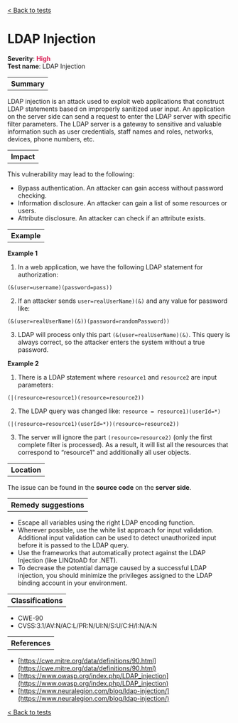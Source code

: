 <a class="not-decorated-link" href="#/guide/vulnerabilities/overview.md">< Back to tests</a>

# LDAP Injection

<b>Severity</b>: <b><font color="#DB1E54">High</font></b><br>
<b>Test name</b>: LDAP Injection

<table id="simple-table">
    <tr>
        <th><strong>Summary</strong></th>
    </tr>
</table>

LDAP injection is an attack used to exploit web applications that construct LDAP statements based on improperly sanitized user input. An application on the server side can send a request to enter the LDAP server with specific filter parameters. The LDAP server is a gateway to sensitive and valuable information such as user credentials, staff names and roles, networks, devices, phone numbers, etc. 


<table id="simple-table">
    <tr>
        <th><strong>Impact</strong></th>
    </tr>
</table>

This vulnerability may lead to the following:
* Bypass authentication. An attacker can gain access without password checking.
* Information disclosure. An attacker can gain a list of some resources or users.
* Attribute disclosure. An attacker can check if an attribute exists.

<table id="simple-table">
    <tr>
        <th><strong>Example</strong></th>
    </tr>
</table>

**Example 1**
1. In a web application, we have the following LDAP statement for authorization:
```
(&(user=username)(password=pass))
```

2. If an attacker sends `user=realUserName)(&)` and any value for password like:
```
(&(user=realUserName)(&))(password=randomPassword))
```

3. LDAP will process only this part `(&(user=realUserName)(&)`. This query is always correct, so the attacker enters the system without a true password.

**Example 2**
1. There is a LDAP statement where `resource1` and  `resource2` are input parameters:

```
(|(resource=resource1)(resource=resource2))
```

2. The LDAP query was changed like: `resource = resource1)(userId=*)`

```
(|(resource=resource1)(userId=*))(resource=resource2))
```

3. The server will ignore the part `(resource=resource2)` (only the first complete filter is processed). As a result, it will list all the resources that correspond to “resource1" and additionally all user objects. 




<table id="simple-table">
    <tr>
        <th><strong>Location</strong></th>
    </tr>
</table>

The issue can be found in the **source code** on the **server side**.

<table id="simple-table">
    <tr>
        <th><strong>Remedy suggestions</strong></th>
    </tr>
</table>

* Escape all variables using the right LDAP encoding function. 
* Wherever possible, use the white list approach for input validation. Additional input validation can be used to detect unauthorized input before it is passed to the LDAP query.
* Use the frameworks that automatically protect against the LDAP Injection (like LINQtoAD for .NET).
* To decrease the potential damage caused by a successful LDAP injection, you should minimize the privileges assigned to the LDAP binding account in your environment.

<table id="simple-table">
    <tr>
        <th><strong>Classifications</strong></th>
    </tr>
</table>

* CWE-90
* CVSS:3.1/AV:N/AC:L/PR:N/UI:N/S:U/C:H/I:N/A:N

<table id="simple-table">
    <tr>
        <th><strong>References</strong></th>
    </tr>
</table>

* [https://cwe.mitre.org/data/definitions/90.html](https://cwe.mitre.org/data/definitions/90.html)
* [https://www.owasp.org/index.php/LDAP_injection](https://www.owasp.org/index.php/LDAP_injection)
* [https://www.neuralegion.com/blog/ldap-injection/](https://www.neuralegion.com/blog/ldap-injection/)

<a class="not-decorated-link" href="#/guide/vulnerabilities/overview.md">< Back to tests</a>